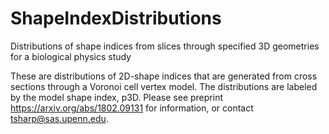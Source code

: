 # ShapeIndexDistributions
Distributions of shape indices from slices through specified 3D geometries for a biological physics study

These are distributions of 2D-shape indices that are generated from cross sections 
through a Voronoi cell vertex model. The distributions are labeled by the model shape index, p3D. Please see preprint https://arxiv.org/abs/1802.09131 for information, or contact tsharp@sas.upenn.edu.
